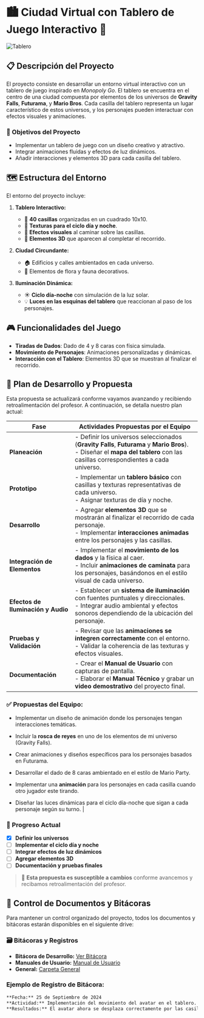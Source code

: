 # 🏙️ Ciudad Virtual con Tablero de Juego Interactivo 🎲

![Tablero](https://github.com/user-attachments/assets/720308ec-a0cf-4b0d-8c08-49c44489c9ec)


## 📋 Descripción del Proyecto
El proyecto consiste en desarrollar un entorno virtual interactivo con un tablero de juego inspirado en *Monopoly Go*. El tablero se encuentra en el centro de una ciudad compuesta por elementos de los universos de **Gravity Falls**, **Futurama**, y **Mario Bros**. Cada casilla del tablero representa un lugar característico de estos universos, y los personajes pueden interactuar con efectos visuales y animaciones.

### 🎯 Objetivos del Proyecto
- Implementar un tablero de juego con un diseño creativo y atractivo.
- Integrar animaciones fluidas y efectos de luz dinámicos.
- Añadir interacciones y elementos 3D para cada casilla del tablero.

## 🗺️ Estructura del Entorno
El entorno del proyecto incluye:

1. **Tablero Interactivo:**
   - 🔹 **40 casillas** organizadas en un cuadrado 10x10.
   - 🔹 **Texturas para el ciclo día y noche**.
   - 🔹 **Efectos visuales** al caminar sobre las casillas.
   - 🔹 **Elementos 3D** que aparecen al completar el recorrido.

2. **Ciudad Circundante:**
   - 🏠 Edificios y calles ambientados en cada universo.
   - 🌳 Elementos de flora y fauna decorativos.

3. **Iluminación Dinámica:**
   - ☀️ **Ciclo día-noche** con simulación de la luz solar.
   - 💡 **Luces en las esquinas del tablero** que reaccionan al paso de los personajes.

## 🎮 Funcionalidades del Juego
- **Tiradas de Dados**: Dado de 4 y 8 caras con física simulada.
- **Movimiento de Personajes**: Animaciones personalizadas y dinámicas.
- **Interacción con el Tablero**: Elementos 3D que se muestran al finalizar el recorrido.

## 📝 Plan de Desarrollo y Propuesta
Esta propuesta se actualizará conforme vayamos avanzando y recibiendo retroalimentación del profesor. A continuación, se detalla nuestro plan actual:

| Fase                   | Actividades Propuestas por el Equipo                                                                                                               |
|------------------------|---------------------------------------------------------------------------------------------------------------------------------------------------|
| **Planeación**         | - Definir los universos seleccionados (**Gravity Falls**, **Futurama** y **Mario Bros**).<br> - Diseñar el **mapa del tablero** con las casillas correspondientes a cada universo.       |
| **Prototipo**          | - Implementar un **tablero básico** con casillas y texturas representativas de cada universo. <br> - Asignar texturas de día y noche.                                                    |
| **Desarrollo**         | - Agregar **elementos 3D** que se mostrarán al finalizar el recorrido de cada personaje. <br> - Implementar **interacciones animadas** entre los personajes y las casillas.                |
| **Integración de Elementos** | - Implementar el **movimiento de los dados** y la física al caer. <br> - Incluir **animaciones de caminata** para los personajes, basándonos en el estilo visual de cada universo.|
| **Efectos de Iluminación y Audio** | - Establecer un **sistema de iluminación** con fuentes puntuales y direccionales.<br> - Integrar audio ambiental y efectos sonoros dependiendo de la ubicación del personaje. |
| **Pruebas y Validación** | - Revisar que las **animaciones se integren correctamente** con el entorno.<br> - Validar la coherencia de las texturas y efectos visuales.                                          |
| **Documentación**      | - Crear el **Manual de Usuario** con capturas de pantalla.<br> - Elaborar el **Manual Técnico** y grabar un **video demostrativo** del proyecto final.                                     |



### ✅ Propuestas del Equipo:

- Implementar un diseño de animación donde los personajes tengan interacciones temáticas.
- Incluir la **rosca de reyes** en uno de los elementos de mi universo (Gravity Falls).

- Crear animaciones y diseños específicos para los personajes basados en Futurama.
- Desarrollar el dado de 8 caras ambientado en el estilo de Mario Party.

- Implementar una **animación** para los personajes en cada casilla cuando otro jugador este tirando.
- Diseñar las luces dinámicas para el ciclo día-noche que sigan a cada personaje según su turno.
                                 |

### 📅 Progreso Actual
- [x] **Definir los universos**  
- [ ] **Implementar el ciclo día y noche**  
- [ ] **Integrar efectos de luz dinámicos**  
- [ ] **Agregar elementos 3D**  
- [ ] **Documentación y pruebas finales**  

> 🔄 **Esta propuesta es susceptible a cambios** conforme avancemos y recibamos retroalimentación del profesor.

## 📁 Control de Documentos y Bitácoras
Para mantener un control organizado del proyecto, todos los documentos y bitácoras estarán disponibles en el siguiente drive:


### 🗃️ Bitácoras y Registros
- **Bitácora de Desarrollo:** [Ver Bitácora](https://drive.google.com/drive/folders/1zOJvUHKKpyKG5N6svKZg5g6TgdxUNg6y?usp=drive_link)
- **Manuales de Usuario:** [Manual de Usuario](https://drive.google.com/drive/folders/1Nip-Stdszvcpd0RmCOs0T8Frw_eYj4FT?usp=drive_link)
- **General:** [Carpeta General](https://drive.google.com/drive/folders/15wHKjsd4ezUdf1cwdhT9cBkUrV6wJz4e?usp=drive_link)

### Ejemplo de Registro de Bitácora:
```markdown
**Fecha:** 25 de Septiembre de 2024  
**Actividad:** Implementación del movimiento del avatar en el tablero.  
**Resultados:** El avatar ahora se desplaza correctamente por las casillas con la tirada de dados.  
